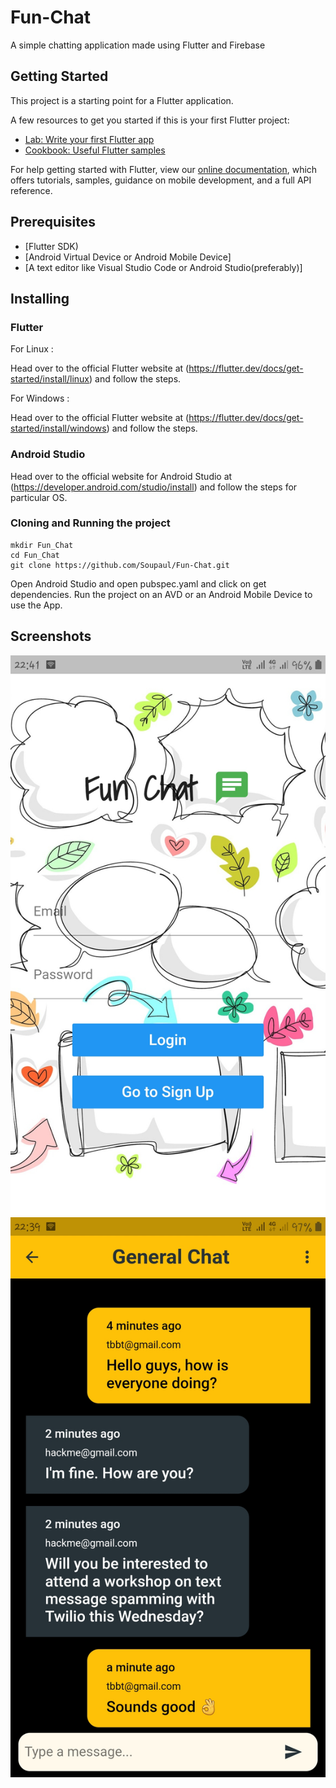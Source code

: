 # Fun-Chat

A simple chatting application made using Flutter and Firebase

## Getting Started

This project is a starting point for a Flutter application.

A few resources to get you started if this is your first Flutter project:

- [Lab: Write your first Flutter app](https://flutter.dev/docs/get-started/codelab)
- [Cookbook: Useful Flutter samples](https://flutter.dev/docs/cookbook)

For help getting started with Flutter, view our
[online documentation](https://flutter.dev/docs), which offers tutorials,
samples, guidance on mobile development, and a full API reference.

## Prerequisites

- [Flutter SDK)
- [Android Virtual Device or Android Mobile Device]
- [A text editor like Visual Studio Code or Android Studio(preferably)]

## Installing

### Flutter

For Linux :

Head over to the official Flutter website at (https://flutter.dev/docs/get-started/install/linux) and follow the steps.

For Windows :

Head over to the official Flutter website at (https://flutter.dev/docs/get-started/install/windows) and follow the steps.

### Android Studio

Head over to the official website for Android Studio at (https://developer.android.com/studio/install) and follow the steps for particular OS.

### Cloning and Running the project

```
mkdir Fun_Chat
cd Fun_Chat
git clone https://github.com/Soupaul/Fun-Chat.git

```
Open Android Studio and open pubspec.yaml and click on get dependencies.
Run the project on an AVD or an Android Mobile Device to use the App.

## Screenshots

![](images/screenshots/login_screen.jpg)
![](images/screenshots/chat_screen.jpg)


